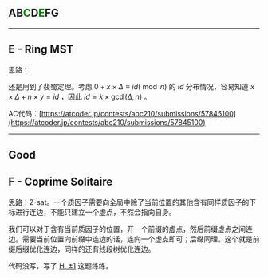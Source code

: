 ## AB<font color=green>C</font>D<font color=green>E</font>FG

---

## E - Ring MST

思路：

还是用到了裴蜀定理。考虑 $0+x\times \Delta \equiv id(\bmod n)$ 的 $id$ 分布情况，容易知道 $x\times \Delta+n\times y=id$ ，因此 $id=k\times \gcd(\Delta, n)$ 。

AC代码：[https://atcoder.jp/contests/abc210/submissions/57845100](https://atcoder.jp/contests/abc210/submissions/57845100)

---

## Good

## F - Coprime Solitaire

思路：2-sat。一个质因子需要向全局中除了当前位置的其他含有同样质因子的下标进行连边，不能只建立一个虚点，不然会指向自身。

我们可以对于含有当前质因子的位置，开一个前缀的虚点，然后前缀虚点之间连边。需要当前位置向前缀中连边的话，连向一个虚点即可；后缀同理。这个就是前缀后缀优化连边，同样的还有线段树优化连边。

代码没写，写了 [H. ±1](https://codeforces.com/contest/1971/problem/H) 这题练练。